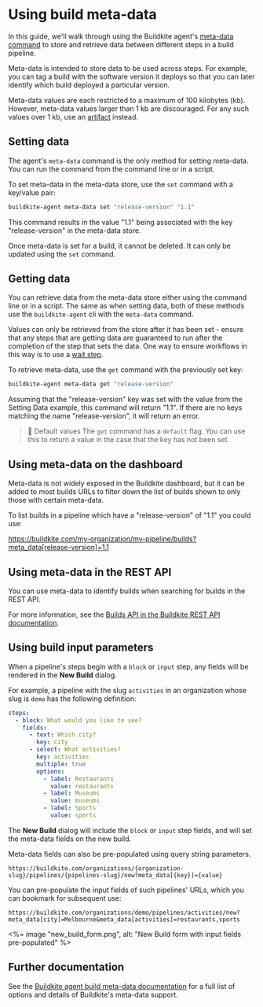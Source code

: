 # Using build meta-data

In this guide, we'll walk through using the Buildkite agent's [meta-data command](/docs/agent/v3/cli-meta-data) to store and retrieve data between different steps in a build pipeline.

Meta-data is intended to store data to be used across steps. For example, you can tag a build with the software version it deploys so that you can later identify which build deployed a particular version.

Meta-data values are each restricted to a maximum of 100 kilobytes (kb). However, meta-data values larger than 1 kb are discouraged. For any such values over 1 kb, use an [artifact](/docs/pipelines/configure/artifacts) instead.

## Setting data

The agent's `meta-data` command is the only method for setting meta-data. You can run the command from the command line or in a script.

To set meta-data in the meta-data store, use the `set` command with a key/value pair:

```bash
buildkite-agent meta-data set "release-version" "1.1"
```

This command results in the value "1.1" being associated with the key "release-version" in the meta-data store.

Once meta-data is set for a build, it cannot be deleted. It can only be updated using the `set` command.

## Getting data

You can retrieve data from the meta-data store either using the command line or in a script. The same as when setting data, both of these methods use the `buildkite-agent` cli with the `meta-data` command.

Values can only be retrieved from the store after it has been set - ensure that any steps that are getting data are guaranteed to run after the completion of the step that sets the data. One way to ensure workflows in this way is to use a [wait step](/docs/pipelines/configure/step-types/wait-step).

To retrieve meta-data, use the `get` command with the previously set key:

```bash
buildkite-agent meta-data get "release-version"
```

Assuming that the "release-version" key was set with the value from the Setting Data example, this command will return "1.1". If there are no keys matching the name "release-version", it will return an error.

> 📘 Default values
> The `get` command has a `default` flag. You can use this to return a value in the case that the key has not been set.

## Using meta-data on the dashboard

Meta-data is not widely exposed in the Buildkite dashboard, but it can be added to most builds URLs to filter down the list of builds shown to only those with certain meta-data.

To list builds in a pipeline which have a "release-version" of "1.1" you could use:

https://buildkite.com/my-organization/my-pipeline/builds?meta_data[release-version]=1.1

## Using meta-data in the REST API

You can use meta-data to identify builds when searching for builds in the REST API.

<!-- vale off -->

For more information, see the [Builds API in the Buildkite REST API documentation](/docs/apis/rest-api/builds).

<!-- vale on -->

## Using build input parameters

When a pipeline's steps begin with a `block` or `input` step, any fields will be rendered in the **New Build** dialog.

For example, a pipeline with the slug `activities` in an organization whose slug is `demo` has the following definition:

```yaml
steps:
  - block: What would you like to see?
    fields:
      - text: Which city?
        key: city
      - select: What activities?
        key: activities
        multiple: true
        options:
          - label: Restaurants
            value: restaurants
          - label: Museums
            value: museums
          - label: Sports
            value: sports
```

The **New Build** dialog will include the `block` or `input` step fields, and will set the meta-data fields on the new build.

Meta-data fields can also be pre-populated using query string parameters.

```
https://buildkite.com/organizations/{organization-slug}/pipelines/{pipelines-slug}/new?meta_data[{key}]={value}
```

You can pre-populate the input fields of such pipelines' URLs, which you can bookmark for subsequent use:

```
https://buildkite.com/organizations/demo/pipelines/activities/new?meta_data[city]=Melbourne&meta_data[activities]=restaurants,sports
```

<%= image "new_build_form.png", alt: "New Build form with input fields pre-populated" %>

## Further documentation

See the [Buildkite agent build meta-data documentation](/docs/agent/v3/cli-meta-data) for a full list of options and details of Buildkite's meta-data support.
